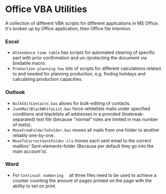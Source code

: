 # Office VBA Utilities
A collection of different VBA scripts for different applications in MS Office.<br>
It's broken up by Office application, then Office file intention.

### Excel
* `Attendence time table` has scripts for automated clearing of specific part with prior confirmation and un-/protecting the document via bindable macro.<br>
* `Production planning has` lots of scripts for different calculations related to and needed for planning production, e.g. finding holidays and calculating production capacities.

### Outlook
* `BulkEditContacts.bas` allows for bulk-editing of contacts.<br>
* `JunkMailBlackWhiteList.bas` force-whitelists mails under specified conditions and blacklists all addresses in a provided (linebreak-separated) text file (because "normal" rules are limited in max number of mails).<br>
* `MoveFromFolderToFolder.bas` moves all mails from one folder to another reliably one-by-one.<br>
* `MoveToCorrectSentFolder.cls` moves each sent email to the correct mailbox' Sent-elements-folder (Because per default they go into the main account's).<br>

### Word
* For `Continual numbering  ` all three files need to be used to achieve a counter counting the amount of pages printed on the page with the ability to set on print.<br>
  
